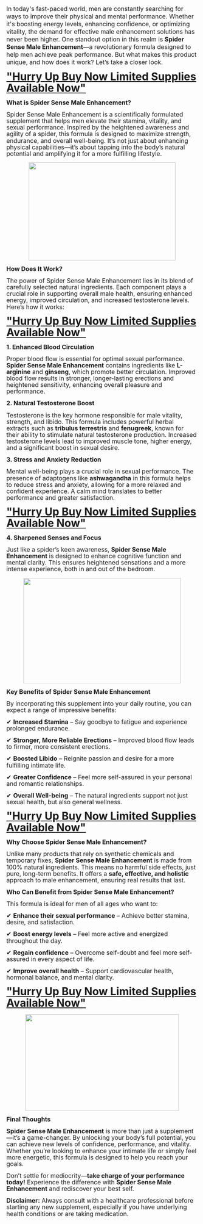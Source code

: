<p><span style="font-size: 12pt;">In today's
fast-paced world, men are constantly searching for ways to improve their
physical and mental performance. Whether it's boosting energy levels, enhancing
confidence, or optimizing vitality, the demand for effective male enhancement
solutions has never been higher. One standout option in this realm is </span><b style="font-size: 12pt;">Spider
Sense Male Enhancement</b><span style="font-size: 12pt;">—a revolutionary formula designed to help men achieve
peak performance. But what makes this product unique, and how does it work?
Let’s take a closer look.</span></p>

<p class="MsoNormal"><b><span style="font-size: 21pt; line-height: 107%;"><a href="https://nutraleafs.com/Nitric">"Hurry Up Buy Now Limited Supplies
Available Now"</a><o:p></o:p></span></b></p>

<p class="MsoNormal"><b><span style="font-size: 12pt; line-height: 107%;">What is
Spider Sense Male Enhancement?<o:p></o:p></span></b></p>

<p class="MsoNormal"><span style="font-size: 12pt; line-height: 107%;">Spider Sense
Male Enhancement is a scientifically formulated supplement that helps men
elevate their stamina, vitality, and sexual performance. Inspired by the
heightened awareness and agility of a spider, this formula is designed to
maximize strength, endurance, and overall well-being. It’s not just about
enhancing physical capabilities—it’s about tapping into the body’s natural
potential and amplifying it for a more fulfilling lifestyle.<o:p></o:p></span></p><p class="MsoNormal"></p><div class="separator" style="clear: both; text-align: center;"><a href="https://nutraleafs.com/Nitric" style="margin-left: 1em; margin-right: 1em;" target="_blank"><img border="0" data-original-height="183" data-original-width="275" height="257" src="https://blogger.googleusercontent.com/img/b/R29vZ2xl/AVvXsEhTudUY0CXP2wa0sdyV0PK3ueer4Nd7uJLjgbGyaeeSFhzW05FS-mi8G1kwhi6NZ3FDNDZYMz4vrD8g35NtfiXIjkWzidLKg-Ri40bsf8HzWNGIyxbPlpbKQuLK970nPaCArk2IJBbT4J-_QOuQjv4FZH7lIuf5A6rcDOZsQ51CpZTC2P7rIggX7KS1KaG6/w386-h257/Erectonol%2017.jpeg" width="386" /></a></div><p></p>

<p class="MsoNormal"><b><span style="font-size: 12pt; line-height: 107%;">How Does
It Work?<o:p></o:p></span></b></p>

<p class="MsoNormal"><span style="font-size: 12pt; line-height: 107%;">The power of
Spider Sense Male Enhancement lies in its blend of carefully selected natural
ingredients. Each component plays a crucial role in supporting overall male
health, ensuring enhanced energy, improved circulation, and increased
testosterone levels. Here’s how it works:<o:p></o:p></span></p>

<p class="MsoNormal"><b><span style="font-size: 21pt; line-height: 107%;"><a href="https://nutraleafs.com/Nitric">"Hurry Up Buy Now Limited Supplies
Available Now"</a><o:p></o:p></span></b></p>

<p class="MsoNormal"><b><span style="font-size: 12pt; line-height: 107%;">1.
Enhanced Blood Circulation<o:p></o:p></span></b></p>

<p class="MsoNormal"><span style="font-size: 12pt; line-height: 107%;">Proper blood
flow is essential for optimal sexual performance. <b>Spider Sense Male
Enhancement</b> contains ingredients like <b>L-arginine</b> and <b>ginseng</b>,
which promote better circulation. Improved blood flow results in stronger,
longer-lasting erections and heightened sensitivity, enhancing overall pleasure
and performance.<o:p></o:p></span></p>

<p class="MsoNormal"><b><span style="font-size: 12pt; line-height: 107%;">2.
Natural Testosterone Boost<o:p></o:p></span></b></p>

<p class="MsoNormal"><span style="font-size: 12pt; line-height: 107%;">Testosterone
is the key hormone responsible for male vitality, strength, and libido. This
formula includes powerful herbal extracts such as <b>tribulus terrestris</b>
and <b>fenugreek</b>, known for their ability to stimulate natural testosterone
production. Increased testosterone levels lead to improved muscle tone, higher
energy, and a significant boost in sexual desire.<o:p></o:p></span></p>

<p class="MsoNormal"><b><span style="font-size: 12pt; line-height: 107%;">3. Stress
and Anxiety Reduction<o:p></o:p></span></b></p>

<p class="MsoNormal"><span style="font-size: 12pt; line-height: 107%;">Mental
well-being plays a crucial role in sexual performance. The presence of
adaptogens like <b>ashwagandha</b> in this formula helps to reduce stress and
anxiety, allowing for a more relaxed and confident experience. A calm mind
translates to better performance and greater satisfaction.<o:p></o:p></span></p>

<p class="MsoNormal"><b><span style="font-size: 21pt; line-height: 107%;"><a href="https://nutraleafs.com/Nitric">"Hurry Up Buy Now Limited Supplies
Available Now"</a><o:p></o:p></span></b></p>

<p class="MsoNormal"><b><span style="font-size: 12pt; line-height: 107%;">4.
Sharpened Senses and Focus<o:p></o:p></span></b></p>

<p class="MsoNormal"><span style="font-size: 12pt; line-height: 107%;">Just like a
spider’s keen awareness, <b>Spider Sense Male Enhancement</b> is designed to
enhance cognitive function and mental clarity. This ensures heightened
sensations and a more intense experience, both in and out of the bedroom.<o:p></o:p></span></p><p class="MsoNormal"></p><div class="separator" style="clear: both; text-align: center;"><a href="https://nutraleafs.com/Nitric" style="margin-left: 1em; margin-right: 1em;" target="_blank"><img border="0" data-original-height="640" data-original-width="960" height="276" src="https://blogger.googleusercontent.com/img/b/R29vZ2xl/AVvXsEgX-6RMQBxvu-I9hEXqtRgG8uY-OZWWFKK9j-yE-GyGJ9a9LX7Ut2Zlzkxdh2ObeRNk5J5YNSdl5M3v-RgtjgaXcxS9graIwEy3ev-XzUwNpQmIlM6bMo1LEclVBJlW3ge3ErX7NXpC6HG93nyqBkSr6lUZYONtECUhjAmBFE9kJyThdGqeDR4cjEbu9rEi/w414-h276/Erectonol%209.webp" width="414" /></a></div><p></p>

<p class="MsoNormal"><b><span style="font-size: 12pt; line-height: 107%;">Key
Benefits of Spider Sense Male Enhancement<o:p></o:p></span></b></p>

<p class="MsoNormal"><span style="font-size: 12pt; line-height: 107%;">By
incorporating this supplement into your daily routine, you can expect a range
of impressive benefits:<o:p></o:p></span></p>

<p class="MsoNormal"><span face="&quot;Segoe UI Symbol&quot;,sans-serif" style="font-size: 12pt; line-height: 107%; mso-bidi-font-family: &quot;Segoe UI Symbol&quot;;">✔</span><span style="font-size: 12pt; line-height: 107%;"> <b>Increased Stamina</b> – Say
goodbye to fatigue and experience prolonged endurance.<o:p></o:p></span></p>

<p class="MsoNormal"><span face="&quot;Segoe UI Symbol&quot;,sans-serif" style="font-size: 12pt; line-height: 107%; mso-bidi-font-family: &quot;Segoe UI Symbol&quot;;">✔</span><span style="font-size: 12pt; line-height: 107%;"> <b>Stronger, More Reliable Erections</b>
– Improved blood flow leads to firmer, more consistent erections.<o:p></o:p></span></p>

<p class="MsoNormal"><span face="&quot;Segoe UI Symbol&quot;,sans-serif" style="font-size: 12pt; line-height: 107%; mso-bidi-font-family: &quot;Segoe UI Symbol&quot;;">✔</span><span style="font-size: 12pt; line-height: 107%;"> <b>Boosted Libido</b> – Reignite
passion and desire for a more fulfilling intimate life.<o:p></o:p></span></p>

<p class="MsoNormal"><span face="&quot;Segoe UI Symbol&quot;,sans-serif" style="font-size: 12pt; line-height: 107%; mso-bidi-font-family: &quot;Segoe UI Symbol&quot;;">✔</span><span style="font-size: 12pt; line-height: 107%;"> <b>Greater Confidence</b> – Feel
more self-assured in your personal and romantic relationships.<o:p></o:p></span></p>

<p class="MsoNormal"><span face="&quot;Segoe UI Symbol&quot;,sans-serif" style="font-size: 12pt; line-height: 107%; mso-bidi-font-family: &quot;Segoe UI Symbol&quot;;">✔</span><span style="font-size: 12pt; line-height: 107%;"> <b>Overall Well-being</b> – The
natural ingredients support not just sexual health, but also general wellness.<o:p></o:p></span></p>

<p class="MsoNormal"><b><span style="font-size: 21pt; line-height: 107%;"><a href="https://nutraleafs.com/Nitric">"Hurry Up Buy Now Limited Supplies
Available Now"</a><o:p></o:p></span></b></p>

<p class="MsoNormal"><b><span style="font-size: 12pt; line-height: 107%;">Why
Choose Spider Sense Male Enhancement?<o:p></o:p></span></b></p>

<p class="MsoNormal"><span style="font-size: 12pt; line-height: 107%;">Unlike many
products that rely on synthetic chemicals and temporary fixes, <b>Spider Sense
Male Enhancement</b> is made from 100% natural ingredients. This means no
harmful side effects, just pure, long-term benefits. It offers a <b>safe,
effective, and holistic</b> approach to male enhancement, ensuring real results
that last.<o:p></o:p></span></p>

<p class="MsoNormal"><b><span style="font-size: 12pt; line-height: 107%;">Who Can
Benefit from Spider Sense Male Enhancement?<o:p></o:p></span></b></p>

<p class="MsoNormal"><span style="font-size: 12pt; line-height: 107%;">This formula
is ideal for men of all ages who want to:<o:p></o:p></span></p>

<p class="MsoNormal"><span face="&quot;Segoe UI Symbol&quot;,sans-serif" style="font-size: 12pt; line-height: 107%; mso-bidi-font-family: &quot;Segoe UI Symbol&quot;;">✔</span><span style="font-size: 12pt; line-height: 107%;"> <b>Enhance their sexual performance</b>
– Achieve better stamina, desire, and satisfaction.<o:p></o:p></span></p>

<p class="MsoNormal"><span face="&quot;Segoe UI Symbol&quot;,sans-serif" style="font-size: 12pt; line-height: 107%; mso-bidi-font-family: &quot;Segoe UI Symbol&quot;;">✔</span><span style="font-size: 12pt; line-height: 107%;"> <b>Boost energy levels</b> – Feel
more active and energized throughout the day.<o:p></o:p></span></p>

<p class="MsoNormal"><span face="&quot;Segoe UI Symbol&quot;,sans-serif" style="font-size: 12pt; line-height: 107%; mso-bidi-font-family: &quot;Segoe UI Symbol&quot;;">✔</span><span style="font-size: 12pt; line-height: 107%;"> <b>Regain confidence</b> – Overcome
self-doubt and feel more self-assured in every aspect of life.<o:p></o:p></span></p>

<p class="MsoNormal"><span face="&quot;Segoe UI Symbol&quot;,sans-serif" style="font-size: 12pt; line-height: 107%; mso-bidi-font-family: &quot;Segoe UI Symbol&quot;;">✔</span><span style="font-size: 12pt; line-height: 107%;"> <b>Improve overall health</b> –
Support cardiovascular health, hormonal balance, and mental clarity.<o:p></o:p></span></p>

<p class="MsoNormal"><b><span style="font-size: 21pt; line-height: 107%;"><a href="https://nutraleafs.com/Nitric">"Hurry Up Buy Now Limited Supplies
Available Now"</a><o:p></o:p></span></b></p>

<p class="MsoNormal"><b></b></p><div class="separator" style="clear: both; text-align: center;"><b><a href="https://nutraleafs.com/Nitric" style="margin-left: 1em; margin-right: 1em;" target="_blank"><img border="0" data-original-height="1200" data-original-width="1920" height="253" src="https://blogger.googleusercontent.com/img/b/R29vZ2xl/AVvXsEjUxdXYajpCp9Yv0e5TWmqWLrtSdOLaovDDSYj39FwRWmbLZlmZAvn7XiGICMAoXLSwR_3Y7kMUls8sQ_E0Rjt7LipoFwqqN7nmFyB_lUiwNEuhohTzrd4V7hr58t3Zl1RELwWUCDL5bY71mB7_j9VohMpf236HgOxE0dF5YRSerAM1u6PqZxvcEbD1cHoM/w404-h253/Erectonol%207.webp" width="404" /></a></b></div><p></p><p class="MsoNormal"><b><span style="font-size: 12pt; line-height: 107%;">Final
Thoughts<o:p></o:p></span></b></p>

<p class="MsoNormal"><b><span style="font-size: 12pt; line-height: 107%;">Spider
Sense Male Enhancement</span></b><span style="font-size: 12pt; line-height: 107%;"> is more than just a supplement—it’s a game-changer. By unlocking your
body’s full potential, you can achieve new levels of confidence, performance,
and vitality. Whether you’re looking to enhance your intimate life or simply
feel more energetic, this formula is designed to help you reach your goals.<o:p></o:p></span></p>

<p class="MsoNormal"><span style="font-size: 12pt; line-height: 107%;">Don’t settle
for mediocrity—<b>take charge of your performance today!</b> Experience the
difference with <b>Spider Sense Male Enhancement</b> and rediscover your best
self.<o:p></o:p></span></p>

<p class="MsoNormal"><b><span style="font-size: 12pt; line-height: 107%;">Disclaimer:</span></b><span style="font-size: 12pt; line-height: 107%;"> Always consult with a healthcare
professional before starting any new supplement, especially if you have
underlying health conditions or are taking medication.<o:p></o:p></span></p>

<p class="MsoNormal"><span style="font-size: 12pt; line-height: 107%;"><o:p>&nbsp;</o:p></span></p>

